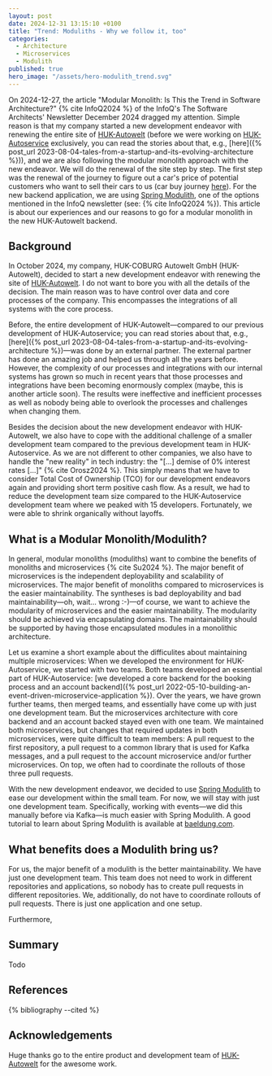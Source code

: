 ```yaml
---
layout: post
date: 2024-12-31 13:15:10 +0100
title: "Trend: Moduliths - Why we follow it, too"
categories:
  - Architecture
  - Microservices
  - Modulith
published: true
hero_image: "/assets/hero-modulith_trend.svg"
---
```

On 2024-12-27, the article "Modular Monolith: Is This the Trend in Software Architecture?" {% cite InfoQ2024 %} of the InfoQ's The Software Architects' Newsletter December 2024 dragged my attention.
Simple reason is that my company started a new development endeavor with renewing the entire site of [HUK-Autowelt](https://www.huk-autowelt.de) (before we were working on [HUK-Autoservice](https://www.huk-autoservice.de) exclusively, you can read the stories about that, e.g., [here]({% post_url 2023-08-04-tales-from-a-startup-and-its-evolving-architecture %})), and we are also following the modular monolith approach with the new endeavor.
We will do the renewal of the site step by step.
The first step was the renewal of the journey to figure out a car's price of potential customers who want to sell their cars to us (car buy journey [here](https://bewertung.huk-autowelt.de)).
For the new backend application, we are using [Spring Modulith](https://spring.io/projects/spring-modulith), one of the options mentioned in the InfoQ newsletter (see: {% cite InfoQ2024 %}).
This article is about our experiences and our reasons to go for a modular monolith in the new HUK-Autowelt backend.

## Background

In October 2024, my company, HUK-COBURG Autowelt GmbH (HUK-Autowelt), decided to start a new development endeavor with renewing the site of [HUK-Autowelt](https://www.huk-autowelt.de).
I do not want to bore you with all the details of the decision.
The main reason was to have control over data and core processes of the company.
This encompasses the integrations of all systems with the core process.

Before, the entire development of HUK-Autowelt—compared to our previous development of HUK-Autoservice; you can read stories about that, e.g., [here]({% post_url 2023-08-04-tales-from-a-startup-and-its-evolving-architecture %})—was done by an external partner.
The external partner has done an amazing job and helped us through all the years before.
However, the complexity of our processes and integrations with our internal systems has grown so much in recent years that those processes and integrations have been becoming enormously complex (maybe, this is another article soon).
The results were ineffective and inefficient processes as well as nobody being able to overlook the processes and challenges when changing them.

Besides the decision about the new development endeavor with HUK-Autowelt, we also have to cope with the additional challenge of a smaller development team compared to the previous development team in HUK-Autoservice.
As we are not different to other companies, we also have to handle the "new reality" in tech industry: the "[...] demise of 0% interest rates [...]" {% cite Orosz2024 %}.
This simply means that we have to consider Total Cost of Ownership (TCO) for our development endeavors again and providing short term positive cash flow.
As a result, we had to reduce the development team size compared to the HUK-Autoservice development team where we peaked with 15 developers.
Fortunately, we were able to shrink organically without layoffs.

## What is a Modular Monolith/Modulith?

In general, modular monoliths (moduliths) want to combine the benefits of monoliths and microservices {% cite Su2024 %}.
The major benefit of microservices is the independent deployability and scalability of microservices.
The major benefit of monoliths compared to microservices is the easier maintainability.
The syntheses is bad deployability and bad maintainability—oh, wait... wrong :-)—of course, we want to achieve the modularity of microservices and the easier maintainability.
The modularity should be achieved via encapsulating domains.
The maintainability should be supported by having those encapsulated modules in a monolithic architecture.

Let us examine a short example about the difficulites about maintaining multiple microservices:
When we developed the environment for HUK-Autoservice, we started with two teams.
Both teams developed an essential part of HUK-Autoservice: [we developed a core backend for the booking process and an account backend]({% post_url 2022-05-10-building-an-event-driven-microservice-application %}).
Over the years, we have grown further teams, then merged teams, and essentially have come up with just one development team.
But the microservices architecture with core backend and an account backed stayed even with one team.
We maintained both microservices, but changes that required updates in both microservices, were quite difficult to team members: A pull request to the first repository, a pull request to a common library that is used for Kafka messages, and a pull request to the account microservice and/or further microservices.
On top, we often had to coordinate the rollouts of those three pull requests.

With the new development endeavor, we decided to use [Spring Modulith](https://spring.io/projects/spring-modulith) to ease our development within the small team.
For now, we will stay with just one development team.
Specifically, working with events—we did this manually before via Kafka—is much easier with Spring Modulith.
A good tutorial to learn about Spring Modulith is available at [baeldung.com](https://www.baeldung.com/spring-modulith).

## What benefits does a Modulith bring us?

For us, the major benefit of a modulith is the better maintainability.
We have just one development team.
This team does not need to work in different repositories and applications, so nobody has to create pull requests in different repositories.
We, additionally, do not have to coordinate rollouts of pull requests.
There is just one application and one setup.

Furthermore, 

## Summary

Todo

## References

{% bibliography --cited %}

## Acknowledgements

Huge thanks go to the entire product and development team of [HUK-Autowelt](https://www.huk-autowelt.de) for the awesome work.